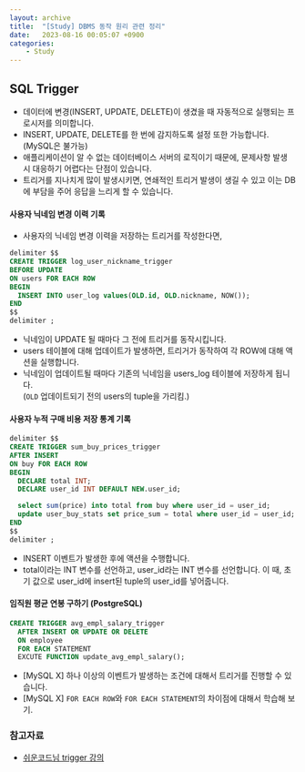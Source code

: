 ```yaml
---
layout: archive
title:  "[Study] DBMS 동작 원리 관련 정리"
date:   2023-08-16 00:05:07 +0900
categories: 
    - Study
---
```


## SQL Trigger
- 데이터에 변경(INSERT, UPDATE, DELETE)이 생겼을 때 자동적으로 실행되는 프로시저를 의미합니다.
- INSERT, UPDATE, DELETE를 한 번에 감지하도록 설정 또한 가능합니다. (MySQL은 불가능)
- 애플리케이션이 알 수 없는 데이터베이스 서버의 로직이기 때문에, 문제사항 발생 시 대응하기 어렵다는 단점이 있습니다.
- 트리거를 지나치게 많이 발생시키면, 연쇄적인 트리거 발생이 생길 수 있고 이는 DB에 부담을 주어 응답을 느리게 할 수 있습니다.

#### 사용자 닉네임 변경 이력 기록
- 사용자의 닉네임 변경 이력을 저장하는 트리거를 작성한다면, 
```sql
delimiter $$
CREATE TRIGGER log_user_nickname_trigger
BEFORE UPDATE
ON users FOR EACH ROW
BEGIN
  INSERT INTO user_log values(OLD.id, OLD.nickname, NOW());
END
$$
delimiter ;
```
- 닉네임이 UPDATE 될 때마다 그 전에 트리거를 동작시킵니다.
- users 테이블에 대해 업데이트가 발생하면, 트리거가 동작하여 각 ROW에 대해 액션을 실행합니다.
- 닉네임이 업데이트될 때마다 기존의 닉네임을 users_log 테이블에 저장하게 됩니다.  
  (`OLD` 업데이트되기 전의 users의 tuple을 가리킴.)

#### 사용자 누적 구매 비용 저장 통계 기록
```sql
delimiter $$
CREATE TRIGGER sum_buy_prices_trigger
AFTER INSERT
ON buy FOR EACH ROW
BEGIN
  DECLARE total INT;
  DECLARE user_id INT DEFAULT NEW.user_id;

  select sum(price) into total from buy where user_id = user_id;
  update user_buy_stats set price_sum = total where user_id = user_id;
END
$$
delimiter ;
```
- INSERT 이벤트가 발생한 후에 액션을 수행합니다.
- total이라는 INT 변수를 선언하고, user_id라는 INT 변수를 선언합니다. 이 때, 초기 값으로 user_id에 insert된 tuple의 user_id를 넣어줍니다.
  
#### 임직원 평균 연봉 구하기 (PostgreSQL)
```sql
CREATE TRIGGER avg_empl_salary_trigger
  AFTER INSERT OR UPDATE OR DELETE
  ON employee
  FOR EACH STATEMENT
  EXCUTE FUNCTION update_avg_empl_salary();
```
- [MySQL X] 하나 이상의 이벤트가 발생하는 조건에 대해서 트리거를 진행할 수 있습니다.
- [MySQL X] `FOR EACH ROW`와 `FOR EACH STATEMENT`의 차이점에 대해서 학습해 보기.




### 참고자료
- [쉬운코드님 trigger 강의](https://youtu.be/mEeGf4ZWQKI?si=cTzyiw9E9bCI4DFS)